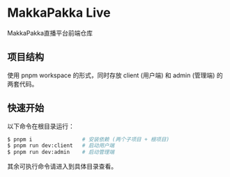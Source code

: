 # MakkaPakka Live

MakkaPakka直播平台前端仓库

## 项目结构

使用 pnpm workspace 的形式，同时存放 client (用户端) 和 admin (管理端) 的两套代码。

## 快速开始

以下命令在根目录运行：

```bash
$ pnpm i                # 安装依赖 (两个子项目 + 根项目)
$ pnpm run dev:client   # 启动用户端
$ pnpm run dev:admin    # 启动管理端
```

其余可执行命令请进入到具体目录查看。